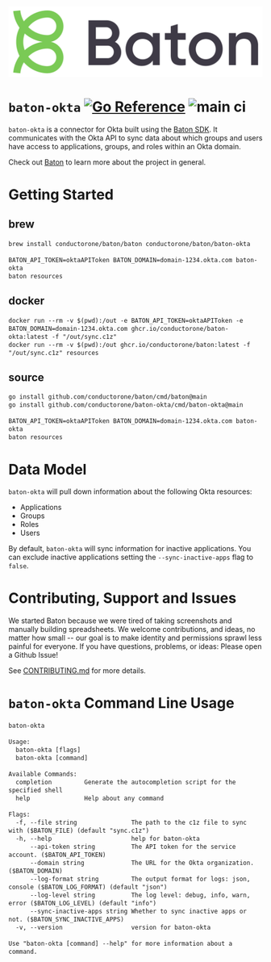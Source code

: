 ![Baton Logo](./docs/images/baton-logo.png)

# `baton-okta` [![Go Reference](https://pkg.go.dev/badge/github.com/conductorone/baton-okta.svg)](https://pkg.go.dev/github.com/conductorone/baton-okta) ![main ci](https://github.com/conductorone/baton-okta/actions/workflows/main.yaml/badge.svg)

`baton-okta` is a connector for Okta built using the [Baton SDK](https://github.com/conductorone/baton-sdk). It communicates with the Okta API to sync data about which groups and users have access to applications, groups, and roles within an Okta domain.

Check out [Baton](https://github.com/conductorone/baton) to learn more about the project in general.

# Getting Started

## brew

```
brew install conductorone/baton/baton conductorone/baton/baton-okta

BATON_API_TOKEN=oktaAPIToken BATON_DOMAIN=domain-1234.okta.com baton-okta
baton resources
```

## docker

```
docker run --rm -v $(pwd):/out -e BATON_API_TOKEN=oktaAPIToken -e BATON_DOMAIN=domain-1234.okta.com ghcr.io/conductorone/baton-okta:latest -f "/out/sync.c1z"
docker run --rm -v $(pwd):/out ghcr.io/conductorone/baton:latest -f "/out/sync.c1z" resources
```

## source

```
go install github.com/conductorone/baton/cmd/baton@main
go install github.com/conductorone/baton-okta/cmd/baton-okta@main

BATON_API_TOKEN=oktaAPIToken BATON_DOMAIN=domain-1234.okta.com baton-okta
baton resources
```

# Data Model

`baton-okta` will pull down information about the following Okta resources:

- Applications
- Groups
- Roles
- Users

By default, `baton-okta` will sync information for inactive applications. You can exclude inactive applications setting the `--sync-inactive-apps` flag to `false`.

# Contributing, Support and Issues

We started Baton because we were tired of taking screenshots and manually building spreadsheets. We welcome contributions, and ideas, no matter how small -- our goal is to make identity and permissions sprawl less painful for everyone. If you have questions, problems, or ideas: Please open a Github Issue!

See [CONTRIBUTING.md](https://github.com/ConductorOne/baton/blob/main/CONTRIBUTING.md) for more details.

# `baton-okta` Command Line Usage

```
baton-okta

Usage:
  baton-okta [flags]
  baton-okta [command]

Available Commands:
  completion         Generate the autocompletion script for the specified shell
  help               Help about any command

Flags:
  -f, --file string               The path to the c1z file to sync with ($BATON_FILE) (default "sync.c1z")
  -h, --help                      help for baton-okta
      --api-token string          The API token for the service account. ($BATON_API_TOKEN)
      --domain string             The URL for the Okta organization. ($BATON_DOMAIN)
      --log-format string         The output format for logs: json, console ($BATON_LOG_FORMAT) (default "json")
      --log-level string          The log level: debug, info, warn, error ($BATON_LOG_LEVEL) (default "info")
      --sync-inactive-apps string Whether to sync inactive apps or not. ($BATON_SYNC_INACTIVE_APPS)
  -v, --version                   version for baton-okta

Use "baton-okta [command] --help" for more information about a command.
```
